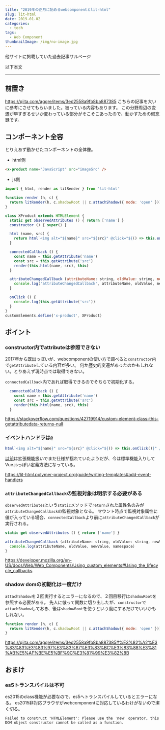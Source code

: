 ```yaml
---
title: "2019年の正月に始めるwebcomponentとlit-html"
slug: lit-html
date: 2019-01-02
categories:
  - tech
tags:
  - Web Component
thumbnailImage: /img/no-image.jpg
---
```


他サイトに掲載していた過去記事サルベージ
<!--more-->
以下本文

-------

## 前置き

https://qiita.com/aggre/items/3ed2558a9fb8ba887385
こちらの記事を大いに参考にさせてもらいました。被っている内容もあります。
この分野周辺の変遷が早すぎるせいか変わっている部分がそこそこあったので、動かすための備忘録です。

## コンポーネント全容
とりえあず動かせたコンポーネントの全体像。

* html側

```html
<x-product name="JavaScript" src="imageSrc" />
```
* js側

```js
import { html, render as litRender } from 'lit-html'

function render (h, c) {
  return litRender(h, c.shadowRoot || c.attachShadow({ mode: 'open' }))
}

class XProduct extends HTMLElement {
  static get observedAttributes () { return ['name'] }
  constructor () { super() }

  html (name, src) {
    return html`<img alt="${name}" src="${src}" @click="${() => this.onClick()}" />`
  }

  connectedCallback () {
    const name = this.getAttribute('name')
    const src = this.getAttribute('src')
    render(this.html(name, src), this)
  }

  attributeChangedCallback (attributeName: string, oldValue: string, newValue: string, namespace: string) {
    console.log('attributeChangedCallback', attributeName, oldValue, newValue, namespace)
  }

  onClick () {
    console.log(this.getAttribute('src'))
  }
}
customElements.define('x-product', XProduct)

```

## ポイント
### constructor内でattributeは参照できない
2017年から既出っぽいが、webcomponentの使い方で調べると`constructor`内で`getAttribute`している内容が多い。
何か歴史的変遷があったのかもしれない。とりあえず現時点では取得できない。

`connectedCallback`内であれば取得できるのでそちらで初期化する。

```js
  connectedCallback () {
    const name = this.getAttribute('name')
    const src = this.getAttribute('src')
    render(this.html(name, src), this)
  }
```

https://stackoverflow.com/questions/42719914/custom-element-class-this-getattributedata-returns-null

### イベントハンドラは`@`
```js
html`<img alt="${name}" src="${src}" @click="${() => this.onClick()}" />`
```
[以前](https://qiita.com/aggre/items/3ed2558a9fb8ba887385#vanilla-web-components--lit-html)は拡張機能扱いでまだ仕様が揺れていたようだが、今は標準機能入りしてVue.jsっぽい定義方法になっている。

https://lit-html.polymer-project.org/guide/writing-templates#add-event-handlers

### `attributeChangedCallback`の監視対象は明示する必要がある
`observedAttributes`という`static`メソッドで`return`された属性名のみが`attributeChangedCallback`の監視対象となる。
マウント時点で監視対象属性に値が入っている場合、`connectedCallback`より前に`attributeChangedCallback`が実行される。

```js
static get observedAttributes () { return ['name'] }

attributeChangedCallback (attributeName: string, oldValue: string, newValue: string, namespace: string) {
  console.log(attributeName, oldValue, newValue, namespace)
}
```

https://developer.mozilla.org/en-US/docs/Web/Web_Components/Using_custom_elements#Using_the_lifecycle_callbacks

### shadow domの初期化は一度だけ
`attachShadow`を２回実行するとエラーになるので、２回目移行は`shadowRoot`を参照する必要がある。
先人に倣って関数に切り出したが、`constructor`で`attachShadow`しておき、後は`shadowRoot`を使うという風にするだけでいいかもしれない。

```js
function render (h, c) {
  return litRender(h, c.shadowRoot || c.attachShadow({ mode: 'open' }))
}
```

https://qiita.com/aggre/items/3ed2558a9fb8ba887385#%E3%82%A2%E3%83%83%E3%83%97%E3%83%87%E3%83%BC%E3%83%88%E3%81%AB%E5%AF%BE%E5%BF%9C%E3%81%99%E3%82%8B

## おまけ
### es5トランスパイルは不可
es2015のclass機能が必要なので、es5へトランスパイルしているとエラーになる。
es2015非対応ブラウザがwebcomponentに対応しているわけがないので潔く切る。

```
Failed to construct 'HTMLElement': Please use the 'new' operator, this DOM object constructor cannot be called as a function.
```

